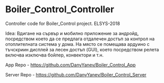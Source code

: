 # Boiler_Control_Controller

Controller code for Boiler_Control project. ELSYS-2018

Idea: Вдигане на сървър и мобилно приложение за андройд, посредством което да се предлага отдалечен достъп за контрол на отоплителната система у дома. На място се помещава ардуино с тъчскриин дисплей за лесен достъп (GUI), което посредством релета включва изключва бойлер, конвектори и т.н.

App Repo - https://github.com/DanyYanev/Boiler_Control_App

Server Repo - https://github.com/DanyYanev/Boiler_Control_Server
